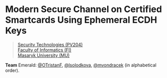 # Modern Secure Channel on Certified Smartcards Using Ephemeral ECDH Keys

> [Security Technologies (PV204)](https://is.muni.cz/predmet/fi/jaro2020/PV204?lang=en)\
> [Faculty of Informatics (FI)](https://www.fi.muni.cz/index.html.en)\
> [Masaryk University (MU)](https://www.muni.cz/en)

**Team** Emerald:
[@OTristanF](https://github.com/OTristanF),
[@lsolodkova](https://github.com/lsolodkova),
[@mvondracek](https://github.com/mvondracek) (in alphabetical order). 
